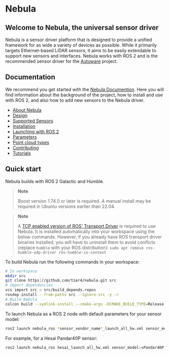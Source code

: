 # Nebula

## Welcome to Nebula, the universal sensor driver

Nebula is a sensor driver platform that is designed to provide a unified framework for as wide a variety of devices as possible.
While it primarily targets Ethernet-based LiDAR sensors, it aims to be easily extendable to support new sensors and interfaces.
Nebula works with ROS 2 and is the recommended sensor driver for the [Autoware](https://autoware.org/) project.

## Documentation

We recommend you get started with the [Nebula Documention](https://tier4.github.io/nebula/).
Here you will find information about the background of the project, how to install and use with ROS 2, and also how to add new sensors to the Nebula driver.

- [About Nebula](https://tier4.github.io/nebula/about)
- [Design](https://tier4.github.io/nebula/design)
- [Supported Sensors](https://tier4.github.io/nebula/supported_sensors)
- [Installation](https://tier4.github.io/nebula/installation)
- [Launching with ROS 2](https://tier4.github.io/nebula/usage)
- [Parameters](https://tier4.github.io/nebula/parameters)
- [Point cloud types](https://tier4.github.io/nebula/point_types)
- [Contributing](https://tier4.github.io/nebula/contribute)
- [Tutorials](https://tier4.github.io/nebula/tutorials)

## Quick start

Nebula builds with ROS 2 Galactic and Humble. 

> **Note** 
> 
> Boost version 1.74.0 or later is required. A manual install may be required in Ubuntu versions earlier than 22.04.

> **Note**
>
> A [TCP enabled version of ROS' Transport Driver](https://github.com/mojomex/transport_drivers/tree/mutable-buffer-in-udp-callback) is required to use Nebula.
> It is installed automatically into your workspace using the below commands. However, if you already have ROS transport driver binaries installed, you will have to uninstall them to avoid conflicts (replace `humble` with your ROS distribution):
> `sudo apt remove ros-humble-udp-driver ros-humble-io-context`

To build Nebula run the following commands in your workspace:

```bash
# In workspace
mkdir src
git clone https://github.com/tier4/nebula.git src
# Import dependencies
vcs import src < src/build_depends.repos
rosdep install --from-paths src --ignore-src -y -r
# Build Nebula
colcon build --symlink-install --cmake-args -DCMAKE_BUILD_TYPE=Release
```

To launch Nebula as a ROS 2 node with default parameters for your sensor model:

```bash
ros2 launch nebula_ros *sensor_vendor_name*_launch_all_hw.xml sensor_model:=*sensor_model_name*
```

For example, for a Hesai Pandar40P sensor:

```bash
ros2 launch nebula_ros hesai_launch_all_hw.xml sensor_model:=Pandar40P
```
